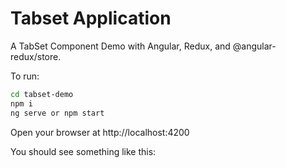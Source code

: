 # Tabset Application

A TabSet Component Demo with Angular, Redux, and @angular-redux/store.

To run:

```sh
cd tabset-demo
npm i
ng serve or npm start
```

Open your browser at http://localhost:4200

You should see something like this:


